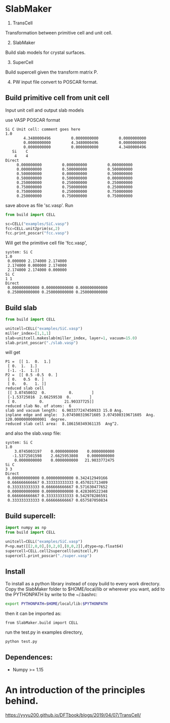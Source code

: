 # SlabMaker

1. TransCell

Transformation between primitive cell and unit cell.

2. SlabMaker

Build slab models for crystal surfaces.

3. SuperCell

Build supercell given the transform matrix P.

4. PW input file convert to POSCAR format.

## Build primitive cell from unit cell

Input unit cell and output slab models

use VASP POSCAR format
```
Si C Unit cell: comment goes here
1.0
        4.3480000496         0.0000000000         0.0000000000
        0.0000000000         4.3480000496         0.0000000000
        0.0000000000         0.0000000000         4.3480000496
   Si    C
    4    4
Direct
     0.000000000         0.000000000         0.000000000
     0.000000000         0.500000000         0.500000000
     0.500000000         0.000000000         0.500000000
     0.500000000         0.500000000         0.000000000
     0.250000000         0.250000000         0.250000000
     0.750000000         0.750000000         0.250000000
     0.750000000         0.250000000         0.750000000
     0.250000000         0.750000000         0.750000000

```
save above as file 'sc.vasp'. Run

```python
from build import CELL

sc=CELL("examples/SiC.vasp")
fcc=CELL.unit2prim(sc,2)
fcc.print_poscar("fcc.vasp")
```

Will get the primitive cell file 'fcc.vasp',

```
system: Si C
1.0
 0.000000 2.174000 2.174000
 2.174000 0.000000 2.174000
 2.174000 2.174000 0.000000
Si C
1 1
Direct
 0.000000000000 0.000000000000 0.000000000000
 0.250000000000 0.250000000000 0.250000000000
```

## Build slab

```python
from build import CELL

unitcell=CELL("examples/SiC.vasp")
miller_index=[1,1,1]
slab=unitcell.makeslab(miller_index, layer=1, vacuum=15.0)
slab.print_poscar("./slab.vasp")
```

will get 
```
P1 =  [[ 1.  0.  1.]
 [ 0.  1.  1.]
 [-1. -1.  1.]]
P2 =  [[ 0.5 -0.5  0. ]
 [ 0.   0.5  0. ]
 [ 0.   0.   1. ]]
reduced slab cell
 [[ 3.07450032  0.          0.        ]
 [-1.53725016  2.66259538  0.        ]
 [ 0.          0.         21.90337725]]
reduced slab No. of atoms:  6
slab and vacuum length:  6.903377247450933 15.0 Ang.
inplane edge and angle:  3.074500319671605 3.074500319671605  Ang.  120.00000000000001  degree.
reduced slab cell area:  8.186150349361135  Ang^2.
```
and also the slab.vasp file:

```
system: Si C
1.0
    3.0745003197    0.0000000000    0.0000000000
   -1.5372501598    2.6625953808    0.0000000000
    0.0000000000    0.0000000000   21.9033772475
Si C
3 3
Direct
 0.000000000000 0.000000000000 0.342412949166
 0.666666666667 0.333333333333 0.457021713409
 0.333333333333 0.666666666667 0.571630477652
 0.000000000000 0.000000000000 0.428369522348
 0.666666666667 0.333333333333 0.542978286591
 0.333333333333 0.666666666667 0.657587050834
```

## Build supercell:

```python
import numpy as np
from build import CELL

unitcell=CELL("examples/SiC.vasp")
P=np.mat([[2,0,0],[0,2,0],[0,0,2]],dtype=np.float64)
supercell=CELL.cell2supercell(unitcell,P)
supercell.print_poscar("./super.vasp")
```

## Install

To install as a python library instead of copy build to every work directory. Copy the SlabMaker folder to $HOME/local/lib or wherever you want, add to the PYTHONPATH by write to the ~/.bashrc:

```bash
export PYTHONPATH=$HOME/local/lib:$PYTHONPATH
```

then it can be imported as:
```
from SlabMaker.build import CELL
```

run the test.py in examples directory,

```bash
python test.py
```

## Dependences:

* Numpy >= 1.15

# An introduction of the principles behind.

https://yyyu200.github.io/DFTbook/blogs/2019/04/07/TransCell/


